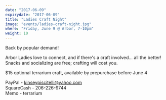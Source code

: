 ```yaml
---
date: "2017-06-09"
expirydate: "2017-06-09"
title: "Ladies Craft Night"
image: "events/ladies-craft-night.jpg"
where: "Friday, June 9 @ Arbor, 7-10pm"
weight: 10
---
```


Back by popular demand!

Arbor Ladies love to connect, and if there's a craft involved... all the better! Snacks and socializing are free; crafting will cost you. 

$15 optional terrarium craft, available by prepurchase before June 4

PayPal - <a href="mailto:kinseypiscitelli@yahoo.com">kinseypiscitelli@yahoo.com</a><br />
SquareCash - 206-226-9744<br />
Memo - terrarium<br />

